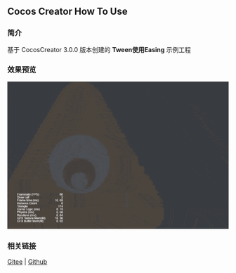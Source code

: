 ## Cocos Creator How To Use

### 简介

基于 CocosCreator 3.0.0 版本创建的 **Tween使用Easing** 示例工程

### 效果预览
![image](../../gif/202203/2022030505.gif)

### 相关链接
[Gitee](https://gitee.com/mirrors_cocos-creator/example-cases/tree/v2.4.3/assets/cases/03_gameplay/tween) | [Github](https://github.com/cocos-creator/example-cases/tree/v2.4.3/assets/cases/tween/tween)